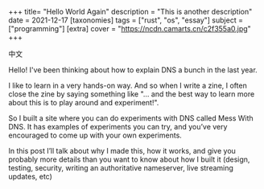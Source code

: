 +++
title= "Hello World Again"
description = "This is another description"
date = 2021-12-17
[taxonomies]
tags = ["rust", "os", "essay"]
subject = ["programming"]
[extra]
cover = "https://ncdn.camarts.cn/c2f355a0.jpg"
+++

中文

Hello! I've been thinking about how to explain DNS a bunch in the last year.

I like to learn in a very hands-on way. And so when I write a zine, I often close the zine by saying something like "… and the best way to learn more about this is to play around and experiment!".

So I built a site where you can do experiments with DNS called Mess With DNS. It has examples of experiments you can try, and you’ve very encouraged to come up with your own experiments.

In this post I’ll talk about why I made this, how it works, and give you probably more details than you want to know about how I built it (design, testing, security, writing an authoritative nameserver, live streaming updates, etc)
